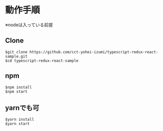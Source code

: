 # 動作手順

※nodeは入っている前提


## Clone
```
$git clone https://github.com/cct-yohei-izumi/typescript-redux-react-sample.git
$cd typescript-redux-react-sample
```


## npm
```
$npm install
$npm start
```

## yarnでも可
```
$yarn install
$yarn start
```

